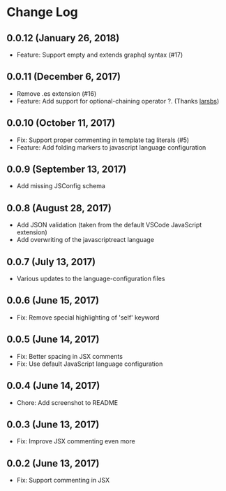 # Change Log

## 0.0.12 (January 26, 2018)
- Feature: Support empty and extends graphql syntax (#17)

## 0.0.11 (December 6, 2017)
- Remove .es extension (#16)
- Feature: Add support for optional-chaining operator ?. (Thanks [larsbs](https://github.com/larsbs))

## 0.0.10 (October 11, 2017)
- Fix: Support proper commenting in template tag literals (#5)
- Feature: Add folding markers to javascript language configuration

## 0.0.9 (September 13, 2017)
- Add missing JSConfig schema

## 0.0.8 (August 28, 2017)
- Add JSON validation (taken from the default VSCode JavaScript extension)
- Add overwriting of the javascriptreact language

## 0.0.7 (July 13, 2017)
- Various updates to the language-configuration files

## 0.0.6 (June 15, 2017)
- Fix: Remove special highlighting of 'self' keyword

## 0.0.5 (June 14, 2017)
- Fix: Better spacing in JSX comments
- Fix: Use default JavaScript language configuration

## 0.0.4 (June 14, 2017)
- Chore: Add screenshot to README

## 0.0.3 (June 13, 2017)
- Fix: Improve JSX commenting even more

## 0.0.2 (June 13, 2017)
- Fix: Support commenting in JSX
